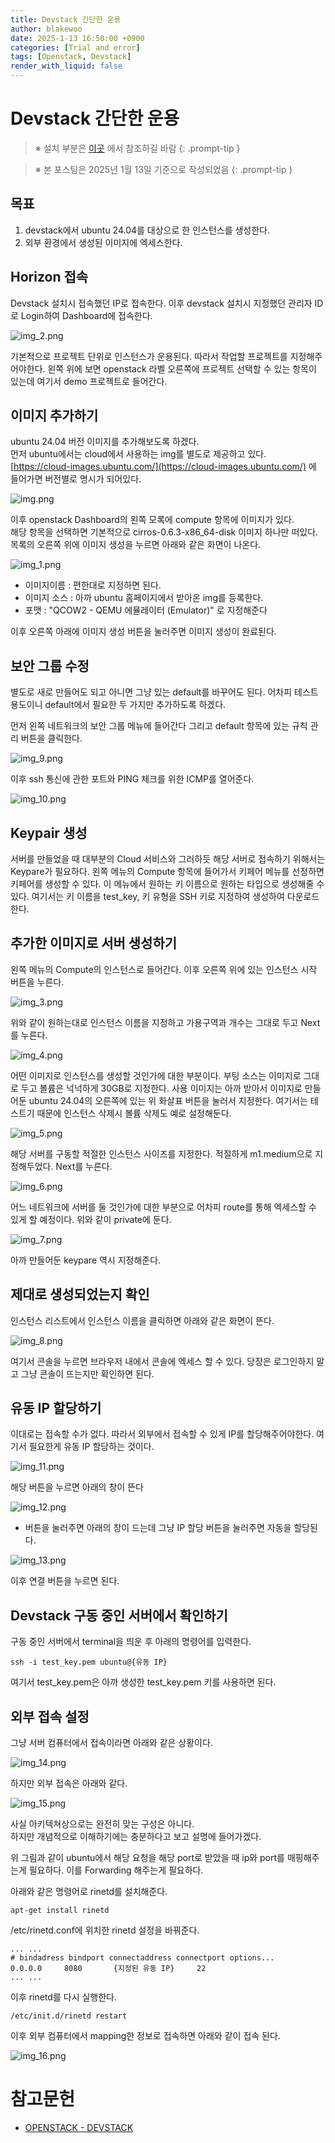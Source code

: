 ```yaml
---
title: Devstack 간단한 운용
author: blakewoo
date: 2025-1-13 16:50:00 +0900
categories: [Trial and error]
tags: [Openstack, Devstack] 
render_with_liquid: false
---
```


# Devstack 간단한 운용

> ※ 설치 부분은 [이곳](https://blakewoo.github.io/posts/devstack-%EC%84%A4%EC%B9%98/) 에서 참조하길 바람 
{: .prompt-tip }

> ※ 본 포스팅은 2025년 1월 13일 기준으로 작성되었음
{: .prompt-tip }

## 목표
1. devstack에서 ubuntu 24.04를 대상으로 한 인스턴스를 생성한다.
2. 외부 환경에서 생성된 이미지에 엑세스한다.

## Horizon 접속
Devstack 설치시 접속했던 IP로 접속한다.
이후 devstack 설치시 지정했던 관리자 ID로 Login하여 Dashboard에 접속한다.

![img_2.png](/assets/blog/trial_error/devstack/simple_usage/img_2.png)

기본적으로 프로젝트 단위로 인스턴스가 운용된다.
따라서 작업할 프로젝트를 지정해주어야한다.
왼쪽 위에 보면 openstack 라벨 오른쪽에 프로젝트 선택할 수 있는 항목이 있는데
여기서 demo 프로젝트로 들어간다.

## 이미지 추가하기
ubuntu 24.04 버전 이미지를 추가해보도록 하겠다.   
먼저 ubuntu에서는 cloud에서 사용하는 img를 별도로 제공하고 있다.
[https://cloud-images.ubuntu.com/](https://cloud-images.ubuntu.com/) 에 들어가면 버전별로 명시가 되어있다.

![img.png](/assets/blog/trial_error/devstack/simple_usage/img.png)

이후 openstack Dashboard의 왼쪽 모록에 compute 항목에 이미지가 있다.   
해당 항목을 선택하면 기본적으로 cirros-0.6.3-x86_64-disk 이미지 하나만 떠있다.   
목록의 오른쪽 위에 이미지 생성을 누르면 아래와 같은 화면이 나온다.

![img_1.png](/assets/blog/trial_error/devstack/simple_usage/img_1.png)

- 이미지이름 : 편한대로 지정하면 된다.
- 이미지 소스 : 아까 ubuntu 홈페이지에서 받아온 img를 등록한다.
- 포맷 : "QCOW2 - QEMU 에뮬레이터 (Emulator)" 로 지정해준다

이후 오른쪽 아래에 이미지 생성 버튼을 눌러주면 이미지 생성이 완료된다.

## 보안 그룹 수정
별도로 새로 만들어도 되고 아니면 그냥 있는 default를 바꾸어도 된다.
어차피 테스트 용도이니 default에서 필요한 두 가지만 추가하도록 하겠다.

먼저 왼쪽 네트워크의 보안 그룹 메뉴에 들어간다 그리고 default 항목에 있는 규칙 관리
버튼을 클릭한다.

![img_9.png](/assets/blog/trial_error/devstack/simple_usage/img_9.png)

이후 ssh 통신에 관한 포트와 PING 체크를 위한 ICMP를 열어준다.

![img_10.png](/assets/blog/trial_error/devstack/simple_usage/img_10.png)


## Keypair 생성 
서버를 만들었을 때 대부분의 Cloud 서비스와 그러하듯
해당 서버로 접속하기 위해서는 Keypare가 필요하다. 
왼쪽 메뉴의 Compute 항목에 들어가서 키페어 메뉴를 선정하면 키페어를 생성할 수 있다.
이 메뉴에서 원하는 키 이름으로 원하는 타입으로 생성해줄 수 있다.
여기서는 키 이름을 test_key, 키 유형을 SSH 키로 지정하여 생성하여 다운로드 한다.

## 추가한 이미지로 서버 생성하기
왼쪽 메뉴의 Compute의 인스턴스로 들어간다.
이후 오른쪽 위에 있는 인스턴스 시작 버튼을 누른다.

![img_3.png](/assets/blog/trial_error/devstack/simple_usage/img_3.png)

위와 같이 원하는대로 인스턴스 이름을 지정하고 가용구역과 개수는 그대로 두고 Next를 누른다.

![img_4.png](/assets/blog/trial_error/devstack/simple_usage/img_4.png)

어떤 이미지로 인스턴스를 생성할 것인가에 대한 부분이다.
부팅 소스는 이미지로 그대로 두고 볼륨은 넉넉하게 30GB로 지정한다.
사용 이미지는 아까 받아서 이미지로 만들어둔 ubuntu 24.04의
오른쪽에 있는 위 화살표 버튼을 눌러서 지정한다.
여기서는 테스트기 때문에 인스턴스 삭제시 볼륨 삭제도 예로 설정해둔다.

![img_5.png](/assets/blog/trial_error/devstack/simple_usage/img_5.png)

해당 서버를 구동할 적절한 인스턴스 사이즈를 지정한다.
적절하게 m1.medium으로 지정해두었다.
Next를 누른다.

![img_6.png](/assets/blog/trial_error/devstack/simple_usage/img_6.png)

어느 네트워크에 서버를 둘 것인가에 대한 부분으로 어차피 route를 통해 엑세스할 수 있게 할 예정이다.
위와 같이 private에 둔다.

![img_7.png](/assets/blog/trial_error/devstack/simple_usage/img_7.png)

아까 만들어둔 keypare 역시 지정해준다.

## 제대로 생성되었는지 확인
인스턴스 리스트에서 인스턴스 이름을 클릭하면 아래와 같은 화면이 뜬다.

![img_8.png](/assets/blog/trial_error/devstack/simple_usage/img_8.png)

여기서 콘솔을 누르면 브라우저 내에서 콘솔에 엑세스 할 수 있다.
당장은 로그인하지 말고 그냥 콘솔이 뜨는지만 확인하면 된다.

## 유동 IP 할당하기
이대로는 접속할 수가 없다. 따라서 외부에서 접속할 수 있게 IP를 할당해주어야한다.
여기서 필요한게 유동 IP 할당하는 것이다.

![img_11.png](/assets/blog/trial_error/devstack/simple_usage/img_11.png)

해당 버튼을 누르면 아래의 창이 뜬다

![img_12.png](/assets/blog/trial_error/devstack/simple_usage/img_12.png)

+ 버튼을 눌러주면 아래의 창이 드는데 그냥 IP 할당 버튼을 눌러주면 자동을 할당된다.

![img_13.png](/assets/blog/trial_error/devstack/simple_usage/img_13.png)

이후 연결 버튼을 누르면 된다.

## Devstack 구동 중인 서버에서 확인하기

구동 중인 서버에서 terminal을 띄운 후 아래의 명령어를 입력한다.

```shell
ssh -i test_key.pem ubuntu@{유동 IP}
```

여기서 test_key.pem은 아까 생성한 test_key.pem 키를 사용하면 된다.

## 외부 접속 설정
그냥 서버 컴퓨터에서 접속이라면 아래와 같은 상황이다.

![img_14.png](/assets/blog/trial_error/devstack/simple_usage/img_14.png)

하지만 외부 접속은 아래와 같다.

![img_15.png](/assets/blog/trial_error/devstack/simple_usage/img_15.png)

사실 아키텍쳐상으로는 완전히 맞는 구성은 아니다.   
하지만 개념적으로 이해하기에는 충분하다고 보고 설명에 들어가겠다.

위 그림과 같이 ubuntu에서 해당 요청을 해당 port로 받았을 때 ip와 port를 매핑해주는게 필요하다.
이를 Forwarding 해주는게 필요하다.

아래와 같은 명령어로 rinetd를 설치해준다.
```shell
apt-get install rinetd
```

/etc/rinetd.conf에 위치한 rinetd 설정을 바꿔준다.
```
... ...
# bindadress bindport connectaddress connectport options...
0.0.0.0     8080       {지정된 유동 IP}     22
... ...
```
이후 rinetd를 다시 실행한다.

```shell
/etc/init.d/rinetd restart
```

이후 외부 컴퓨터에서 mapping한 정보로 접속하면 아래와 같이 접속 된다.

![img_16.png](/assets/blog/trial_error/devstack/simple_usage/img_16.png)



# 참고문헌
- [OPENSTACK - DEVSTACK](https://docs.openstack.org/devstack/latest/index.html)
